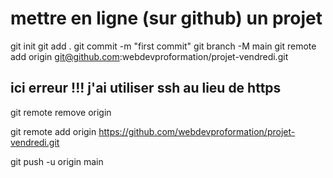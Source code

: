# mettre en ligne (sur github) un projet 

git init
git add .
git commit -m "first commit"
git branch -M main
git remote add origin git@github.com:webdevproformation/projet-vendredi.git

## ici erreur !!! j'ai utiliser ssh au lieu de https 

git remote remove origin

git remote add origin https://github.com/webdevproformation/projet-vendredi.git

git push -u origin main